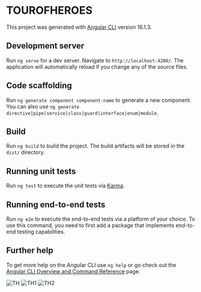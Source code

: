 # TOUROFHEROES

This project was generated with [Angular CLI](https://github.com/angular/angular-cli) version 16.1.3.

## Development server

Run `ng serve` for a dev server. Navigate to `http://localhost:4200/`. The application will automatically reload if you change any of the source files.

## Code scaffolding

Run `ng generate component component-name` to generate a new component. You can also use `ng generate directive|pipe|service|class|guard|interface|enum|module`.

## Build

Run `ng build` to build the project. The build artifacts will be stored in the `dist/` directory.

## Running unit tests

Run `ng test` to execute the unit tests via [Karma](https://karma-runner.github.io).

## Running end-to-end tests

Run `ng e2e` to execute the end-to-end tests via a platform of your choice. To use this command, you need to first add a package that implements end-to-end testing capabilities.

## Further help

To get more help on the Angular CLI use `ng help` or go check out the [Angular CLI Overview and Command Reference](https://angular.io/cli) page.




![TH](https://github.com/aravind048/ANGULAR/assets/59740040/afcd3dae-c68a-4c32-b974-0db73ae6a57d)
![TH1](https://github.com/aravind048/ANGULAR/assets/59740040/4d3eced1-0cb8-4168-bfe8-34b37e2ad320)
![TH2](https://github.com/aravind048/ANGULAR/assets/59740040/894b0bd8-35dc-466c-b16d-d6b69b23a7b9)




